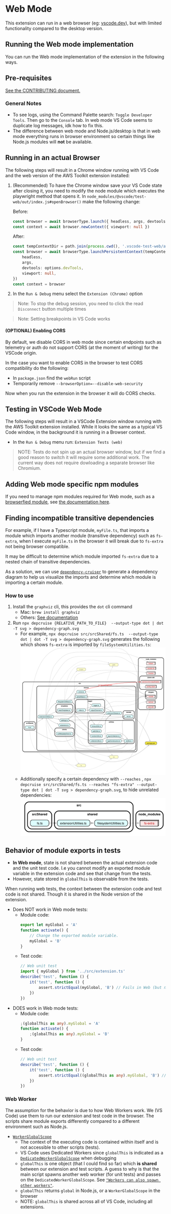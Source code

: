 # Web Mode

This extension can run in a web browser (eg: [vscode.dev](https://vscode.dev)), but with limited functionality compared to
the desktop version.

## Running the Web mode implementation

You can run the Web mode implementation of the extension in the following ways.

## Pre-requisites

[See the CONTRIBUTING document.](../CONTRIBUTING.md#setup)

### General Notes

-   To see logs, using the Command Palette search: `Toggle Developer Tools`. Then go to the `Console` tab. In web mode VS Code seems to duplicate log messages, idk how to fix this.
-   The difference between web mode and Node.js/desktop is that in web mode everything runs in browser environment so certain things like Node.js modules will **not** be available.

## Running in an actual Browser

The following steps will result in a Chrome window running with VS Code
and the web version of the AWS Toolkit extension installed:

1. (Recommended) To have the Chrome window save your VS Code state after closing it, you need to modify the node module which executes the playwright method that opens it. In `node_modules/@vscode/test-web/out/index.js#openBrowser()` make the following change:

    Before:

    ```typescript
    const browser = await browserType.launch({ headless, args, devtools: options.devTools })
    const context = await browser.newContext({ viewport: null })
    ```

    After:

    ```typescript
    const tempContextDir = path.join(process.cwd(), '.vscode-test-web/aws-toolkit-user-dir')
    const browser = await browserType.launchPersistentContext(tempContextDir, {
        headless,
        args,
        devtools: options.devTools,
        viewport: null,
    })
    const context = browser
    ```

2. In the `Run & Debug` menu select the `Extension (Chrome)` option

> Note: To stop the debug session, you need to click the read `Disconnect` button multiple times

> Note: Setting breakpoints in VS Code works

#### (OPTIONAL) Enabling CORS

By default, we disable CORS in web mode since certain endpoints
such as telemetry or auth do not support CORS (at the moment of writing) for the VSCode origin.

In the case you want to enable CORS in the browser to test CORS compatibility
do the following:

-   In `package.json` find the `webRun` script
-   Temporarily remove `--browserOption=--disable-web-security`

Now when you run the extension in the browser it will do CORS checks.

## Testing in VSCode Web Mode

The following steps will result in a VSCode Extension window running
with the AWS Toolkit extension installed. While it looks the same as a typical
VS Code window, in the background it is running in a Browser context.

-   In the `Run & Debug` menu run: `Extension Tests (web)`

> NOTE: Tests do not spin up an actual browser window, but if we find a good reason to switch it will require some additional work. The current way does not require dowloading a separate browser like Chromium.

## Adding Web mode specific npm modules

If you need to manage npm modules required for Web mode, such as a [browserfied module](https://www.npmjs.com/package/os-browserify), see [the documentation here](../packages/core/src/web/README.md).

## Finding incompatible transitive dependencies

For example, if I have a Typescript module, `myFile.ts`, that imports a module which imports another module (transitive dependency) such as `fs-extra`,
when I execute `myFile.ts` in the browser it will break due to `fs-extra` not being browser compatible.

It may be difficult to determine which module imported `fs-extra` due to a nested chain of transitive dependencies.

As a solution, we can use [`dependency-cruiser`](https://www.npmjs.com/package/dependency-cruiser) to generate a dependency diagram
to help us visualize the imports and determine which module is importing a certain module.

### How to use

1. Install the `graphviz` cli, this provides the `dot` cli command
    - Mac: `brew install graphviz`
    - Others: [See documentation](https://www.graphviz.org/download/)
2. Run `npx depcruise {RELATIVE_PATH_TO_FILE}  --output-type dot | dot -T svg > dependency-graph.svg`
    - For example, `npx depcruise src/srcShared/fs.ts  --output-type dot | dot -T svg > dependency-graph.svg` generates the following which shows `fs-extra` is imported by `fileSystemUtilities.ts`:
      ![Dependency Graph](./images/dependency-graph.svg)
    - Additionally specify a certain dependency with `--reaches` , `npx depcruise src/srcShared/fs.ts --reaches "fs-extra" --output-type dot | dot -T svg > dependency-graph.svg`, to hide unrelated dependencies:
      ![Dependency Graph](./images/dependency-graph-small.svg)

## Behavior of module exports in tests

-   **In Web mode**, state is not shared between the actual extension code and the unit test code. I.e you cannot modify an exported module variable in the extension code and see that change from the tests.
-   However, state stored in `globalThis` is observable from the tests.

When running web tests, the context between the extension code and test code is not shared.
Though it is shared in the Node version of the extension.

-   Does NOT work in Web mode tests:
    -   Module code:
        ```typescript
        export let myGlobal = 'A'
        function activate() {
            // Change the exported module variable.
            myGlobal = 'B'
        }
        ```
    -   Test code:
        ```typescript
        // Web unit test
        import { myGlobal } from '../src/extension.ts'
        describe('test', function () {
            it('test', function () {
                assert.strictEqual(myGlobal, 'B') // Fails in Web (but not Node.js). The value is 'A'.
            })
        })
        ```
-   DOES work in Web mode tests:
    -   Module code:
        ```typescript
        ;(globalThis as any).myGlobal = 'A'
        function activate() {
            ;(globalThis as any).myGlobal = 'B'
        }
        ```
    -   Test code:
        ```typescript
        // Web unit test
        describe('test', function () {
            it('test', function () {
                assert.strictEqual((globalThis as any).myGlobal, 'B') // Passes in Web and Node.js.
            })
        })
        ```

### Web Worker

The assumption for the behavior is due to how Web Workers work. We (VS Code) use them to run our extension and test code in the browser. The scripts share module exports differently compared to a different environment such as Node.js.

-   [`WorkerGlobalScope`](https://developer.mozilla.org/en-US/docs/Web/API/WorkerGlobalScope)
    -   The context of the executing code is contained within itself and is not accessible to other scripts (tests).
    -   VS Code uses Dedicated Workers since `globalThis` is indicated as a [`DedicatedWorkerGlobalScope`](https://developer.mozilla.org/en-US/docs/Web/API/DedicatedWorkerGlobalScope) when debugging
    -   `globalThis` is one object (that I could find so far) which **is shared** between our extension and test scripts. A guess to why is that the main script spawns another web worker (for unit tests) and passes on the `DedicatedWorkerGlobalScope`. See [`"Workers can also spawn other workers"`](https://developer.mozilla.org/en-US/docs/Web/API/Web_Workers_API/Functions_and_classes_available_to_workers).
    -   `globalThis` returns `global` in Node.js, or a `WorkerGlobalScope` in the browser
    -   NOTE: `globalThis` is shared across all of VS Code, including all extensions.
